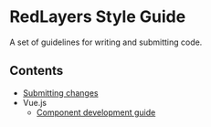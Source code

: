 # RedLayers Style Guide

A set of guidelines for writing and submitting code.

## Contents

- [Submitting changes](/workflow/submitting-changes.md)
- Vue.js
    - [Component development guide](/vuejs/components.md)
